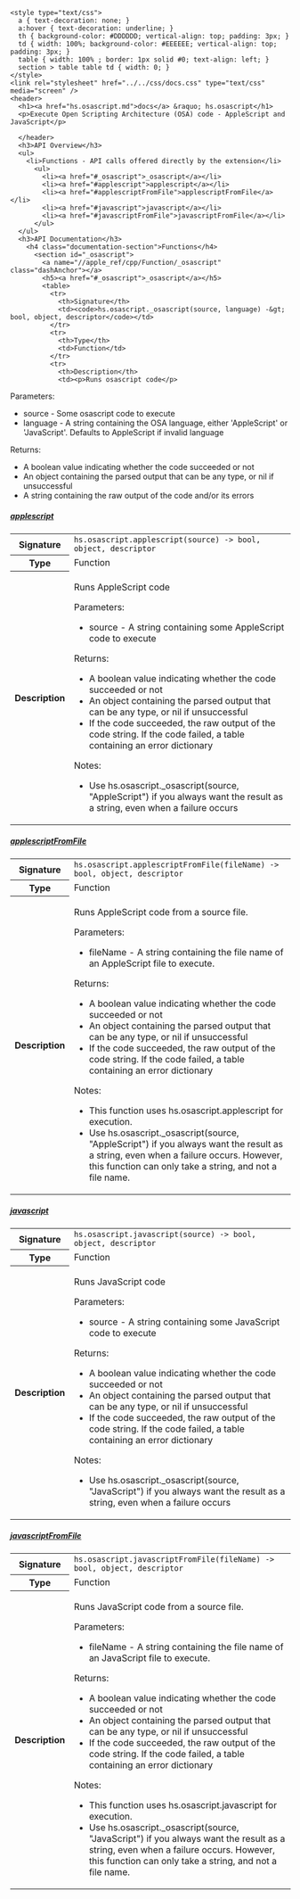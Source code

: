     <style type="text/css">
      a { text-decoration: none; }
      a:hover { text-decoration: underline; }
      th { background-color: #DDDDDD; vertical-align: top; padding: 3px; }
      td { width: 100%; background-color: #EEEEEE; vertical-align: top; padding: 3px; }
      table { width: 100% ; border: 1px solid #0; text-align: left; }
      section > table table td { width: 0; }
    </style>
    <link rel="stylesheet" href="../../css/docs.css" type="text/css" media="screen" />
    <header>
      <h1><a href="hs.osascript.md">docs</a> &raquo; hs.osascript</h1>
      <p>Execute Open Scripting Architecture (OSA) code - AppleScript and JavaScript</p>

      </header>
      <h3>API Overview</h3>
      <ul>
        <li>Functions - API calls offered directly by the extension</li>
          <ul>
            <li><a href="#_osascript">_osascript</a></li>
            <li><a href="#applescript">applescript</a></li>
            <li><a href="#applescriptFromFile">applescriptFromFile</a></li>
            <li><a href="#javascript">javascript</a></li>
            <li><a href="#javascriptFromFile">javascriptFromFile</a></li>
          </ul>
      </ul>
      <h3>API Documentation</h3>
        <h4 class="documentation-section">Functions</h4>
          <section id="_osascript">
            <a name="//apple_ref/cpp/Function/_osascript" class="dashAnchor"></a>
            <h5><a href="#_osascript">_osascript</a></h5>
            <table>
              <tr>
                <th>Signature</th>
                <td><code>hs.osascript._osascript(source, language) -&gt; bool, object, descriptor</code></td>
              </tr>
              <tr>
                <th>Type</th>
                <td>Function</td>
              </tr>
              <tr>
                <th>Description</th>
                <td><p>Runs osascript code</p>
<p>Parameters:</p>
<ul>
<li>source - Some osascript code to execute</li>
<li>language - A string containing the OSA language, either 'AppleScript' or 'JavaScript'. Defaults to AppleScript if invalid language</li>
</ul>
<p>Returns:</p>
<ul>
<li>A boolean value indicating whether the code succeeded or not</li>
<li>An object containing the parsed output that can be any type, or nil if unsuccessful</li>
<li>A string containing the raw output of the code and/or its errors</li>
</ul>
</td>
              </tr>
            </table>
          </section>
          <section id="applescript">
            <a name="//apple_ref/cpp/Function/applescript" class="dashAnchor"></a>
            <h5><a href="#applescript">applescript</a></h5>
            <table>
              <tr>
                <th>Signature</th>
                <td><code>hs.osascript.applescript(source) -&gt; bool, object, descriptor</code></td>
              </tr>
              <tr>
                <th>Type</th>
                <td>Function</td>
              </tr>
              <tr>
                <th>Description</th>
                <td><p>Runs AppleScript code</p>
<p>Parameters:</p>
<ul>
<li>source - A string containing some AppleScript code to execute</li>
</ul>
<p>Returns:</p>
<ul>
<li>A boolean value indicating whether the code succeeded or not</li>
<li>An object containing the parsed output that can be any type, or nil if unsuccessful</li>
<li>If the code succeeded, the raw output of the code string. If the code failed, a table containing an error dictionary</li>
</ul>
<p>Notes:</p>
<ul>
<li>Use hs.osascript._osascript(source, "AppleScript") if you always want the result as a string, even when a failure occurs</li>
</ul>
</td>
              </tr>
            </table>
          </section>
          <section id="applescriptFromFile">
            <a name="//apple_ref/cpp/Function/applescriptFromFile" class="dashAnchor"></a>
            <h5><a href="#applescriptFromFile">applescriptFromFile</a></h5>
            <table>
              <tr>
                <th>Signature</th>
                <td><code>hs.osascript.applescriptFromFile(fileName) -&gt; bool, object, descriptor</code></td>
              </tr>
              <tr>
                <th>Type</th>
                <td>Function</td>
              </tr>
              <tr>
                <th>Description</th>
                <td><p>Runs AppleScript code from a source file.</p>
<p>Parameters:</p>
<ul>
<li>fileName - A string containing the file name of an AppleScript file to execute.</li>
</ul>
<p>Returns:</p>
<ul>
<li>A boolean value indicating whether the code succeeded or not</li>
<li>An object containing the parsed output that can be any type, or nil if unsuccessful</li>
<li>If the code succeeded, the raw output of the code string. If the code failed, a table containing an error dictionary</li>
</ul>
<p>Notes:</p>
<ul>
<li>This function uses hs.osascript.applescript for execution.</li>
<li>Use hs.osascript._osascript(source, "AppleScript") if you always want the result as a string, even when a failure occurs. However, this function can only take a string, and not a file name.</li>
</ul>
</td>
              </tr>
            </table>
          </section>
          <section id="javascript">
            <a name="//apple_ref/cpp/Function/javascript" class="dashAnchor"></a>
            <h5><a href="#javascript">javascript</a></h5>
            <table>
              <tr>
                <th>Signature</th>
                <td><code>hs.osascript.javascript(source) -&gt; bool, object, descriptor</code></td>
              </tr>
              <tr>
                <th>Type</th>
                <td>Function</td>
              </tr>
              <tr>
                <th>Description</th>
                <td><p>Runs JavaScript code</p>
<p>Parameters:</p>
<ul>
<li>source - A string containing some JavaScript code to execute</li>
</ul>
<p>Returns:</p>
<ul>
<li>A boolean value indicating whether the code succeeded or not</li>
<li>An object containing the parsed output that can be any type, or nil if unsuccessful</li>
<li>If the code succeeded, the raw output of the code string. If the code failed, a table containing an error dictionary</li>
</ul>
<p>Notes:</p>
<ul>
<li>Use hs.osascript._osascript(source, "JavaScript") if you always want the result as a string, even when a failure occurs</li>
</ul>
</td>
              </tr>
            </table>
          </section>
          <section id="javascriptFromFile">
            <a name="//apple_ref/cpp/Function/javascriptFromFile" class="dashAnchor"></a>
            <h5><a href="#javascriptFromFile">javascriptFromFile</a></h5>
            <table>
              <tr>
                <th>Signature</th>
                <td><code>hs.osascript.javascriptFromFile(fileName) -&gt; bool, object, descriptor</code></td>
              </tr>
              <tr>
                <th>Type</th>
                <td>Function</td>
              </tr>
              <tr>
                <th>Description</th>
                <td><p>Runs JavaScript code from a source file.</p>
<p>Parameters:</p>
<ul>
<li>fileName - A string containing the file name of an JavaScript file to execute.</li>
</ul>
<p>Returns:</p>
<ul>
<li>A boolean value indicating whether the code succeeded or not</li>
<li>An object containing the parsed output that can be any type, or nil if unsuccessful</li>
<li>If the code succeeded, the raw output of the code string. If the code failed, a table containing an error dictionary</li>
</ul>
<p>Notes:</p>
<ul>
<li>This function uses hs.osascript.javascript for execution.</li>
<li>Use hs.osascript._osascript(source, "JavaScript") if you always want the result as a string, even when a failure occurs. However, this function can only take a string, and not a file name.</li>
</ul>
</td>
              </tr>
            </table>
          </section>
